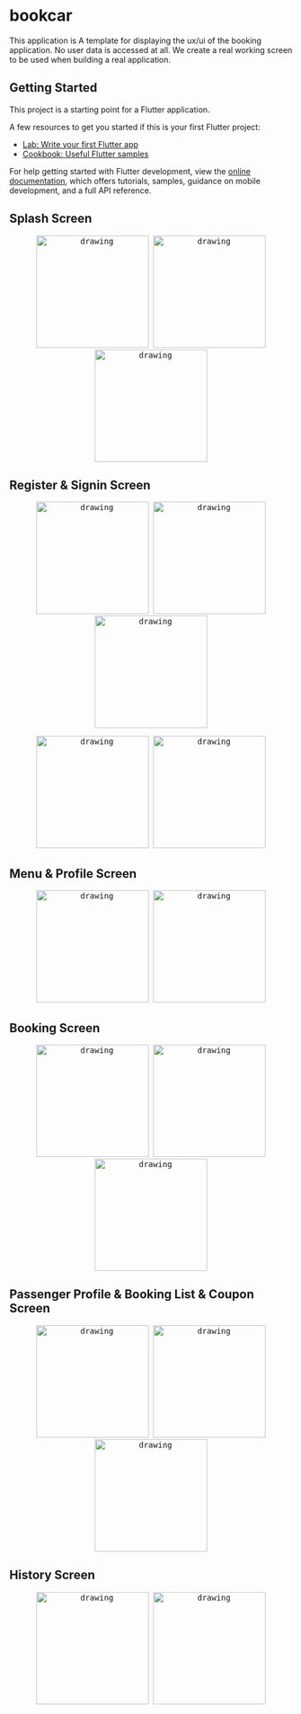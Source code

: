 # bookcar

This application is A template for displaying the ux/ui of the booking application. No user data is accessed at all.
We create a real working screen to be used when building a real application.

## Getting Started

This project is a starting point for a Flutter application.

A few resources to get you started if this is your first Flutter project:

- [Lab: Write your first Flutter app](https://docs.flutter.dev/get-started/codelab)
- [Cookbook: Useful Flutter samples](https://docs.flutter.dev/cookbook)

For help getting started with Flutter development, view the
[online documentation](https://docs.flutter.dev/), which offers tutorials,
samples, guidance on mobile development, and a full API reference.



## Splash Screen

<p float="left"  align="center">
<kbd>
<img src="https://github.com/noteyn51/FlutterCarbook/blob/main/screenshot/s1.png" alt="drawing" width="200"/>
<img src="https://github.com/noteyn51/FlutterCarbook/blob/main/screenshot/s2.png" alt="drawing" width="200"/>
<img src="https://github.com/noteyn51/FlutterCarbook/blob/main/screenshot/s3.png" alt="drawing" width="200"/>
</kbd>

</p>

## Register & Signin Screen

<p float="left"  align="center">
<kbd>

<img src="https://github.com/noteyn51/FlutterCarbook/blob/main/screenshot/s4.png" alt="drawing" width="200"/>
<img src="https://github.com/noteyn51/FlutterCarbook/blob/main/screenshot/s5.png" alt="drawing" width="200"/>
<img src="https://github.com/noteyn51/FlutterCarbook/blob/main/screenshot/s6.png" alt="drawing" width="200"/>
</kbd>

</p>

<p float="left"  align="center">
<kbd>
<img src="https://github.com/noteyn51/FlutterCarbook/blob/main/screenshot/s7.png" alt="drawing" width="200"/>
<img src="https://github.com/noteyn51/FlutterCarbook/blob/main/screenshot/s8.png" alt="drawing" width="200"/>
</kbd>

</p>

## Menu & Profile Screen

<p float="left"  align="center">
<kbd>

<img src="https://github.com/noteyn51/FlutterCarbook/blob/main/screenshot/s9.png" alt="drawing" width="200"/>
<img src="https://github.com/noteyn51/FlutterCarbook/blob/main/screenshot/s18.png" alt="drawing" width="200"/>
</kbd>

</p>


## Booking Screen

<p float="left"  align="center">
<kbd>

<img src="https://github.com/noteyn51/FlutterCarbook/blob/main/screenshot/s10.png" alt="drawing" width="200"/>
<img src="https://github.com/noteyn51/FlutterCarbook/blob/main/screenshot/s11.png" alt="drawing" width="200"/>
<img src="https://github.com/noteyn51/FlutterCarbook/blob/main/screenshot/s12.png" alt="drawing" width="200"/>
</kbd>

</p>

## Passenger Profile & Booking List & Coupon  Screen

<p float="left"  align="center">
<kbd>

<img src="https://github.com/noteyn51/FlutterCarbook/blob/main/screenshot/s13.png" alt="drawing" width="200"/>
<img src="https://github.com/noteyn51/FlutterCarbook/blob/main/screenshot/s14.png" alt="drawing" width="200"/>
<img src="https://github.com/noteyn51/FlutterCarbook/blob/main/screenshot/s15.png" alt="drawing" width="200"/>
</kbd>

</p>

## History Screen

<p float="left"  align="center">
<kbd>

<img src="https://github.com/noteyn51/FlutterCarbook/blob/main/screenshot/s16.png" alt="drawing" width="200"/>
<img src="https://github.com/noteyn51/FlutterCarbook/blob/main/screenshot/s17.png" alt="drawing" width="200"/>
</kbd>

</p>





<!-- <img src="https://github.com/noteyn51/FlutterCarbook/blob/main/screenshot/s9.png" alt="drawing" width="300"/>
<img src="https://github.com/noteyn51/FlutterCarbook/blob/main/screenshot/s10.png" alt="drawing" width="300"/> -->
